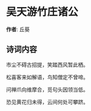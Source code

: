 # 吴天游竹庄诸公

**作者**: 丘葵

## 诗词内容

市尘不碍古招提，笑踏西风暂此栖。

松喜客来如解语，鸟知僧定不曾啼。

问禅爪向维摩合，觅句头因领当低。

恐见黄花归未得，云间何处可攀跻。

